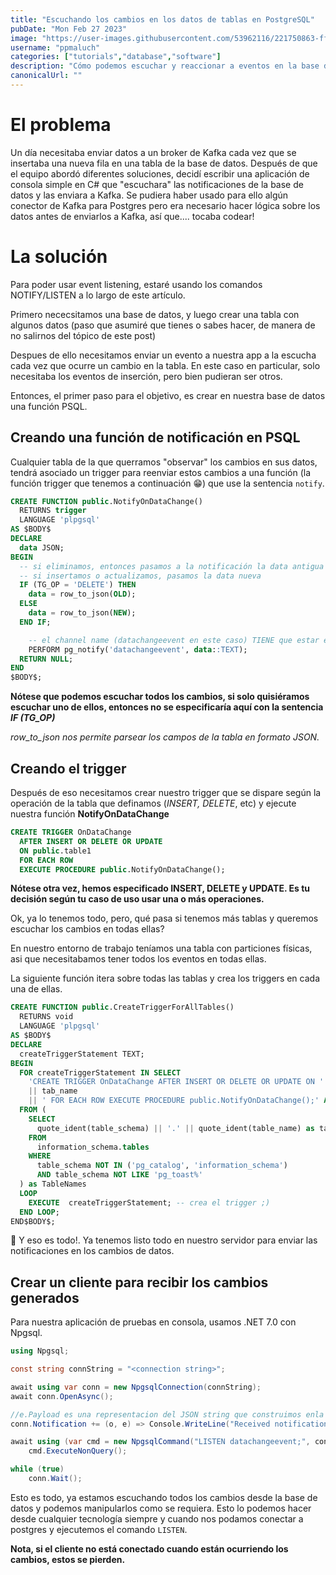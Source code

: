 ```yaml
---
title: "Escuchando los cambios en los datos de tablas en PostgreSQL"
pubDate: "Mon Feb 27 2023"
image: "https://user-images.githubusercontent.com/53962116/221750863-ff8b2f5a-022e-409b-a7d6-83b31721591b.png"
username: "ppmaluch"
categories: ["tutorials","database","software"]
description: "Cómo podemos escuchar y reaccionar a eventos en la base de datos que creen o modifiquen datos, para luego ser procesados o manipulados."
canonicalUrl: ""
---
```


# El problema

Un día necesitaba enviar datos a un broker de Kafka cada vez que se insertaba una nueva fila en una tabla de la base de datos. Después de que el equipo abordó diferentes soluciones, decidí escribir una aplicación de consola simple en C# que "escuchara" las notificaciones de la base de datos y las enviara a Kafka. Se pudiera haber usado para ello algún conector de Kafka para Postgres pero era necesario hacer lógica sobre los datos antes de enviarlos a Kafka, así que.... tocaba codear!

# La solución

Para poder usar event listening, estaré usando los comandos NOTIFY/LISTEN a lo largo de este artículo.

Primero nececsitamos una base de datos, y luego crear una tabla con algunos datos (paso que asumiré que tienes o sabes hacer, de manera de no salirnos del tópico de este post)

Despues de ello necesitamos enviar un evento a nuestra app a la escucha cada vez que ocurre un cambio en la tabla. En este caso en particular, solo necesitaba los eventos de inserción, pero bien pudieran ser otros.

Entonces, el primer paso para el objetivo, es crear en nuestra base de datos una función PSQL.

## Creando una función de notificación en PSQL

Cualquier tabla de la que querramos "observar" los cambios en sus datos, tendrá asociado un trigger para reenviar estos cambios a una función (la función trigger que tenemos a continuación 😁) que use la sentencia ``notify``.

```SQL
CREATE FUNCTION public.NotifyOnDataChange()
  RETURNS trigger
  LANGUAGE 'plpgsql'
AS $BODY$
DECLARE
  data JSON;
BEGIN
  -- si eliminamos, entonces pasamos a la notificación la data antigua
  -- si insertamos o actualizamos, pasamos la data nueva
  IF (TG_OP = 'DELETE') THEN
    data = row_to_json(OLD);
  ELSE
    data = row_to_json(NEW);
  END IF;

    -- el channel name (datachangeevent en este caso) TIENE que estar en lowercase, de otra manera pg_notify() no funcionará
    PERFORM pg_notify('datachangeevent', data::TEXT);
  RETURN NULL;
END
$BODY$;
```

**Nótese que podemos escuchar todos los cambios, si solo quisiéramos escuchar uno de ellos, entonces no se especificaría aquí con la sentencia _IF (TG_OP)_**

_row_to_json nos permite parsear los campos de la tabla en formato JSON._

## Creando el trigger

Después de eso necesitamos crear nuestro trigger que se dispare según la operación de la tabla que definamos (_INSERT, DELETE_, etc) y ejecute nuestra función **NotifyOnDataChange**

```SQL
CREATE TRIGGER OnDataChange
  AFTER INSERT OR DELETE OR UPDATE
  ON public.table1
  FOR EACH ROW
  EXECUTE PROCEDURE public.NotifyOnDataChange();
```

**Nótese otra vez, hemos especificado INSERT, DELETE y UPDATE. Es tu decisión según tu caso de uso usar una o más operaciones.**

Ok, ya lo tenemos todo, pero, qué pasa si tenemos más tablas y queremos escuchar los cambios en todas ellas?

En nuestro entorno de trabajo teníamos una tabla con particiones físicas, asi que necesitabamos tener todos los eventos en todas ellas.

La siguiente función itera sobre todas las tablas y crea los triggers en cada una de ellas.

```SQL
CREATE FUNCTION public.CreateTriggerForAllTables()
  RETURNS void
  LANGUAGE 'plpgsql'
AS $BODY$
DECLARE
  createTriggerStatement TEXT;
BEGIN
  FOR createTriggerStatement IN SELECT
    'CREATE TRIGGER OnDataChange AFTER INSERT OR DELETE OR UPDATE ON '
    || tab_name
    || ' FOR EACH ROW EXECUTE PROCEDURE public.NotifyOnDataChange();' AS trigger_creation_query
  FROM (
    SELECT
      quote_ident(table_schema) || '.' || quote_ident(table_name) as tab_name
    FROM
      information_schema.tables
    WHERE
      table_schema NOT IN ('pg_catalog', 'information_schema')
      AND table_schema NOT LIKE 'pg_toast%'
  ) as TableNames
  LOOP
    EXECUTE  createTriggerStatement; -- crea el trigger ;)
  END LOOP;
END$BODY$;
```

💪 Y eso es todo!. Ya tenemos listo todo en nuestro servidor para enviar las notificaciones en los cambios de datos.

## Crear un cliente para recibir los cambios generados

Para nuestra aplicación de pruebas en consola, usamos .NET 7.0 con Npgsql.

```c#
using Npgsql;

const string connString = "<connection string>";

await using var conn = new NpgsqlConnection(connString);
await conn.OpenAsync();

//e.Payload es una representacion del JSON string que construimos enla función NotifyOnDataChange()
conn.Notification += (o, e) => Console.WriteLine("Received notification: " + e.Payload);

await using (var cmd = new NpgsqlCommand("LISTEN datachangeevent;", conn))
    cmd.ExecuteNonQuery();

while (true)
    conn.Wait();
```

Esto es todo, ya estamos escuchando todos los cambios desde la base de datos y podemos manipularlos como se requiera. Esto lo podemos hacer desde cualquier tecnología siempre y cuando nos podamos conectar a postgres y ejecutemos el comando ``LISTEN``.

**Nota, si el cliente no está conectado cuando están ocurriendo los cambios, estos se pierden.**

